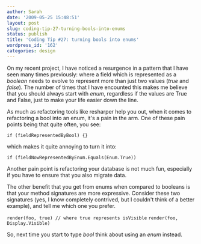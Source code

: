 ```yaml
---
author: Sarah
date: '2009-05-25 15:48:51'
layout: post
slug: coding-tip-27-turning-bools-into-enums
status: publish
title: 'Coding Tip #27: turning bools into enums'
wordpress_id: '162'
categories: design
---
```


On my recent project, I have noticed a resurgence in a pattern that I have seen many times previously: where a field which is represented as a <em>boolean</em> needs to evolve to represent more than just two values (<em>true</em> and <em>false</em>). The number of times that I have encounted this makes me believe that you should always start with <em>enum</em>, regardless if the values are True and False, just to make your life easier down the line.

As much as refactoring tools like resharper help you out, when it comes to refactoring a bool into an enum, it's a pain in the arm. One of these pain points being that quite often, you see:

<code>if (fieldRepresentedByBool) {}</code>

which makes it quite annoying to turn it into:

<code>if (fieldNowRepresentedByEnum.Equals(Enum.True))</code>

Another pain point is refactoring your database is not much fun, especially if you have to ensure that you also migrate data.

The other benefit that you get from enums when compared to booleans is that your method signatures are more expressive. Consider these two signatures (yes, I know completely contrived, but I couldn't think of a better example), and tell me which one you prefer.

<code>render(foo, true) // where true represents isVisible</code>
<code>render(foo, Display.Visible)</code>

So, next time you start to type <em>bool</em> think about using an <em>enum</em> instead.